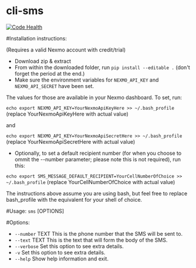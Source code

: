 # cli-sms
[![Code Health](https://landscape.io/github/wmv/cli-sms/master/landscape.svg?style=flat-square)](https://landscape.io/github/wmv/cli-sms/master)

#Installation instructions:

(Requires a valid Nexmo account with credit/trial)
- Download zip & extract
- From within the downloaded folder, run ```pip install --editable .``` (don't forget the period at the end.)
- Make sure the environment variables for ```NEXMO_API_KEY``` and ```NEXMO_API_SECRET``` have been set.

The values for those are available in your Nexmo dashboard. To set, run:

 ```echo export NEXMO_API_KEY=YourNexmoApiKeyHere >> ~/.bash_profile``` (replace YourNexmoApiKeyHere with actual value)

 and 

 ```echo export NEXMO_API_KEY=YourNexmoApiSecretHere >> ~/.bash_profile``` (replace YourNexmoApiSecretHere with actual value)

- Optionally, to set a default recipient number (for when you choose to ommit the --number parameter; please note this is not required), run this:

 ```echo export SMS_MESSAGE_DEFAULT_RECIPIENT=YourCellNumberOfChoice >> ~/.bash_profile``` (replace YourCellNumberOfChoice with actual value)


The instructions above assume you are using bash, but feel free to replace bash_profile with the equivalent for your shell of choice.

#Usage: ```sms``` [OPTIONS]

#Options:
 - ```--number``` TEXT  This is the phone number that the SMS will be sent to.
 - ```--text``` TEXT    This is the text that will form the body of the SMS.
 - ```--verbose```      Set this option to see extra details.
 - ```-v```             Set this option to see extra details.
 - ```--help```         Show help information and exit.
